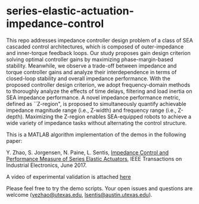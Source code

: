 # series-elastic-actuation-impedance-control

This repo addresses impedance controller design problem of a class of SEA cascaded control architectures, which is composed of outer-impedance and inner-torque feedback loops. Our study proposes gain design criterion solving optimal controller gains by maximizing phase-margin-based stability. Meanwhile, we observe a trade-off between impedance and torque controller gains and analyze their interdependence in terms of closed-loop stability and overall impedance performance. With the proposed controller design criterion, we adopt frequency-domain methods to thoroughly analyze the effects of time delays, filtering and load inertia on SEA impedance performance. A novel impedance performance metric, defined as ``Z-region", is proposed to simultaneously quantify achievable impedance magnitude range (i.e., Z-width) and frequency range (i.e., Z-depth). Maximizing the Z-region enables SEA-equipped robots to achieve a wide variety of impedance tasks without alternating the control structure.

This is a MATLAB algorithm implementation of the demos in the following paper:

Y. Zhao, S. Jorgensen, N. Paine, L. Sentis, [Impedance Control and Performance Measure of Series Elastic Actuators](https://dl.dropboxusercontent.com/u/54795992/TIE-17-Impedance-Control.pdf), IEEE Transactions on Industrial Electronics, June 2017.

A video of experimental validation is attached [here](https://youtu.be/biIdlcAMPyE) 

Please feel free to try the demo scripts. Your open issues and questions are welcome (yezhao@utexas.edu, lsentis@austin.utexas.edu).